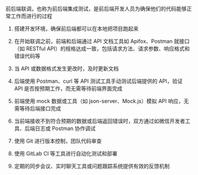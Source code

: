 前后端联调，也称为前后端集成测试，是前后端开发人员为确保他们的代码能够正常工作而进行的过程

1. 搭建开发环境，确保前后端都可以在本地把项目跑起来

2. 在开始联调之前，前端和后端通过 API 文档工具如 Apifox、Postman 就接口（如 RESTful API）的规格达成一致，包括请求方法、请求参数、响应格式和错误代码等

3. 当 API 或数据格式发生更改时，及时更新文档

4. 后端使用 Postman、curl 等 API 测试工具手动测试后端提供的 API，验证 API 是否按预期工作，而无需等待前端界面完成

5. 前端使用 mock 数据或工具（如 json-server、Mock.js）模拟 API 响应，无需等待后端接口完成

6. 当前端接收不到符合预期的数据或后端返回错误时，双方通过如微信开发者工具、后端日志或 Postman 协作调试

7. 使用 Git 进行版本控制，团队代码审查

8. 使用 GitLab CI 等工具进行自动化测试和部署

9. 定期的同步会议、实时聊天工具或问题跟踪系统提供有效的反馈机制
